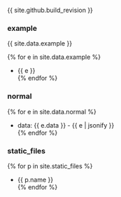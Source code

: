 {{ site.github.build_revision }}

### example
{{ site.data.example }}

{% for e in site.data.example %}
- {{ e }}  
{% endfor %}

### normal

{% for e in site.data.normal %}
- data: {{ e.data }} - {{ e | jsonify }}  
{% endfor %}

### static_files

{% for p in site.static_files %}
- {{ p.name }}  
{% endfor %}
